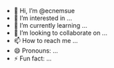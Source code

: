 - 👋 Hi, I’m @ecnemsue
- 👀 I’m interested in ...
- 🌱 I’m currently learning ...
- 💞️ I’m looking to collaborate on ...
- 📫 How to reach me ...
- 😄 Pronouns: ...
- ⚡ Fun fact: ...

<!---
ecnemsue/ecnemsue is a ✨ special ✨ repository because its `README.md` (this file) appears on your GitHub profile.
You can click the Preview link to take a look at your changes.
--->
